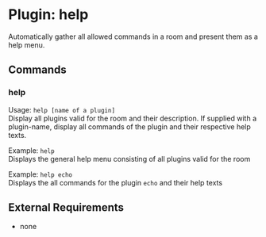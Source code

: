 Plugin: help
===
Automatically gather all allowed commands in a room and present them as a help menu.

## Commands

### help
Usage: `help [name of a plugin]`  
Display all plugins valid for the room and their description. If supplied with a plugin-name, display all commands 
of the plugin and their respective help texts.

Example: `help`  
Displays the general help menu consisting of all plugins valid for the room

Example: `help echo`  
Displays the all commands for the plugin `echo` and their help texts

## External Requirements
- none